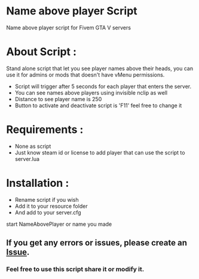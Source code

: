 # Name above player Script

Name above player script for Fivem GTA V servers

# About Script :

Stand alone script that let you see player names above their heads, you can use it for admins or mods that doesn't have vMenu permissions.
* Script will trigger after 5 seconds for each player that enters the server.
* You can see names above players using invisible nclip as well
* Distance to see player name is 250
* Button to activate and deactivate script is 'F11' feel free to change it

# Requirements :

- None as script
- Just know steam id or license to add player that can use the script to server.lua

# Installation :

* Rename script if you wish
* Add it to your resource folder
* And add to your server.cfg

start NameAbovePlayer or name you made

## If you get any errors or issues, please create an [Issue](https://github.com/zharrane/NameAbovePlayer/issues/new).

### Feel free to use this script share it or modify it.
